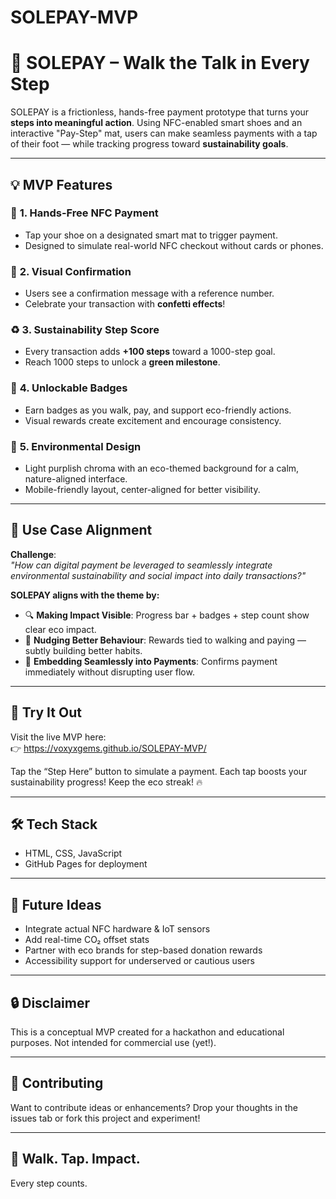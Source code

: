 # SOLEPAY-MVP
# 👟 SOLEPAY – Walk the Talk in Every Step

SOLEPAY is a frictionless, hands-free payment prototype that turns your **steps into meaningful action**. Using NFC-enabled smart shoes and an interactive "Pay-Step" mat, users can make seamless payments with a tap of their foot — while tracking progress toward **sustainability goals**.

---

## 💡 MVP Features

### 🧠 **1. Hands-Free NFC Payment**
- Tap your shoe on a designated smart mat to trigger payment.
- Designed to simulate real-world NFC checkout without cards or phones.

### 🎉 **2. Visual Confirmation**
- Users see a confirmation message with a reference number.
- Celebrate your transaction with **confetti effects**!

### ♻️ **3. Sustainability Step Score**
- Every transaction adds **+100 steps** toward a 1000-step goal.
- Reach 1000 steps to unlock a **green milestone**.

### 🏅 **4. Unlockable Badges**
- Earn badges as you walk, pay, and support eco-friendly actions.
- Visual rewards create excitement and encourage consistency.

### 🌱 **5. Environmental Design**
- Light purplish chroma with an eco-themed background for a calm, nature-aligned interface.
- Mobile-friendly layout, center-aligned for better visibility.

---

## 🧭 Use Case Alignment

**Challenge**:  
_"How can digital payment be leveraged to seamlessly integrate environmental sustainability and social impact into daily transactions?"_

**SOLEPAY aligns with the theme by:**

- 🔍 **Making Impact Visible**: Progress bar + badges + step count show clear eco impact.
- 💚 **Nudging Better Behaviour**: Rewards tied to walking and paying — subtly building better habits.
- 📱 **Embedding Seamlessly into Payments**: Confirms payment immediately without disrupting user flow.

---

## 🚀 Try It Out

Visit the live MVP here:  
👉 https://voxyxgems.github.io/SOLEPAY-MVP/ 

Tap the “Step Here” button to simulate a payment. Each tap boosts your sustainability progress! Keep the eco streak! 🔥

---

## 🛠 Tech Stack

- HTML, CSS, JavaScript
- GitHub Pages for deployment

---

## 📌 Future Ideas

- Integrate actual NFC hardware & IoT sensors
- Add real-time CO₂ offset stats
- Partner with eco brands for step-based donation rewards
- Accessibility support for underserved or cautious users

---

## 🔒 Disclaimer

This is a conceptual MVP created for a hackathon and educational purposes. Not intended for commercial use (yet!).

---

## 🙌 Contributing

Want to contribute ideas or enhancements? Drop your thoughts in the issues tab or fork this project and experiment!

---

## 👣 Walk. Tap. Impact.
Every step counts.
